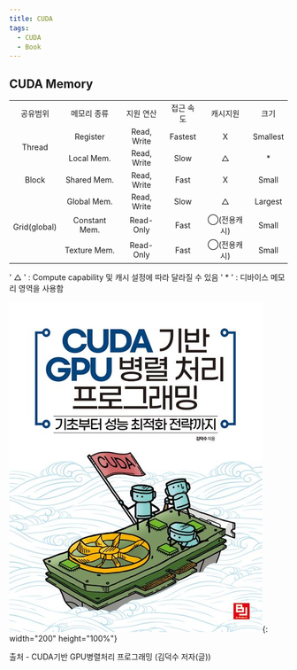 ```yaml
---
title: CUDA
tags:
  - CUDA
  - Book
---
```


<!--more-->
## CUDA Memory

<!--
공유범위 | 메모리 종류 | 지원 연산 | 접근 속도 | 캐시지원 | 크기
:---------:|:-----------:|:-----------:|:----------:|:---------:|:-----:
Thread | Register | Read, Write | Fastest | X | Smallest
Thread | Local Mem. | Read, Write | Slow | △ | *
Block | Shared Mem. | Read, Write | Fast | X | Small
Grid(global) | Global Mem. | Read, Write | Slow | △ | Largest
Grid(global) | Constant Mem. | Read-Only | Fast | ◯(전용캐시) | Small
Grid(global) | Texture Mem. | Read-Only | Fast | ◯(전용캐시) | Small
-->

<table>
  <tr>
    <td align=center>공유범위</td>
    <td align=center>메모리 종류</td>
    <td align=center>지원 연산</td>
    <td align=center>접근 속도</td>
    <td align=center>캐시지원</td>
    <td align=center>크기</td>
  </tr>
  <tr> 
    <td align=center rowspan=2> Thread </td> 
    <td align=center> Register </td> 
    <td align=center> Read, Write </td> 
    <td align=center> Fastest </td>
    <td align=center> X </td> 
    <td align=center> Smallest </td> 
  </tr>
  <tr>
    <td align=center> Local Mem. </td>
    <td align=center> Read, Write </td>
    <td align=center> Slow </td>
    <td align=center> △ </td>
    <td align=center> * </td>
  </tr>
  <tr>
    <td align=center> Block </td>
    <td align=center> Shared Mem. </td>
    <td align=center> Read, Write </td>
    <td align=center> Fast </td>
    <td align=center> X </td>
    <td align=center> Small </td>
  </tr>
  <tr>
    <td align=center rowspan=3> Grid(global) </td>
    <td align=center> Global Mem. </td>
    <td align=center> Read, Write </td>
    <td align=center> Slow </td>
    <td align=center> △ </td>
    <td align=center> Largest </td>
  </tr>
  <tr>
    <td align=center> Constant Mem. </td>
    <td align=center> Read-Only </td>
    <td align=center> Fast </td>
    <td align=center> ◯(전용캐시) </td>
    <td align=center> Small </td>
  </tr>
  <tr>
    <td align=center> Texture Mem. </td>
    <td align=center> Read-Only </td>
    <td align=center> Fast </td>
    <td align=center> ◯(전용캐시) </td>
    <td align=center> Small </td>
  </tr>
</table>

' △ ' : Compute capability 및 캐시 설정에 따라 달라질 수 있음
' * ' : 디바이스 메모리 영역을 사용함






![출처](/img/post/Cuda.jpg){: width="200" height="100%"}

출처 - CUDA기반 GPU병렬처리 프로그래밍 (김덕수 저자(글))
